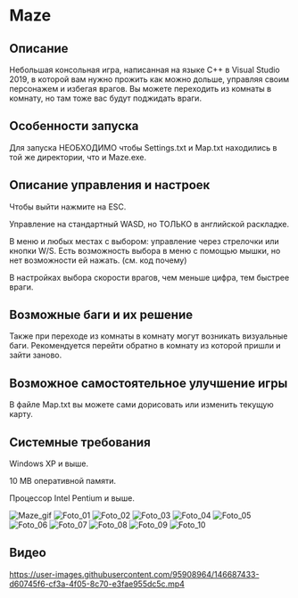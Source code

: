﻿# Maze

## Описание
Небольшая консольная игра, написанная на языке С++ в Visual Studio 2019, в которой вам нужно прожить как можно дольше, управляя своим персонажем и избегая врагов.
Вы можете переходить из комнаты в комнату, но там тоже вас будут поджидать враги.

## Особенности запуска
Для запуска НЕОБХОДИМО чтобы Settings.txt и Map.txt находились в той же директории, что и Maze.exe.

## Описание управления и настроек
Чтобы выйти нажмите на ESC.

Управление на стандартный WASD, но ТОЛЬКО в английской раскладке.

В меню и любых местах с выбором: управление через стрелочки или кнопки W/S.
Есть возможность выбора в меню с помощью мышки, но нет возможности ей нажать. (см. код почему)

В настройках выбора скорости врагов, чем меньше цифра, тем быстрее враги.

## Возможные баги и их решение
Также при переходе из комнаты в комнату могут возникать визуальные баги. Рекомендуется перейти обратно в комнату из которой пришли и зайти заново.

## Возможное самостоятельное улучшение игры
В файле Map.txt вы можете сами дорисовать или изменить текущую карту.

## Системные требования
Windows XP и выше.

10 MB оперативной памяти.

Процессор Intel Pentium и выше.

![Maze_gif](https://user-images.githubusercontent.com/95908964/146820922-ae6421bd-80e5-4b83-89ba-b19bd29f68ff.gif)
![Foto_01](https://user-images.githubusercontent.com/95908964/146687332-c2809582-d91c-4e5e-a6fa-adead4501170.png)
![Foto_02](https://user-images.githubusercontent.com/95908964/146687378-31f0be12-385e-4e20-82f3-9ab1011bf74d.png)
![Foto_03](https://user-images.githubusercontent.com/95908964/146687389-1950c279-dfba-462f-bd3f-3a5c13d03cba.png)
![Foto_04](https://user-images.githubusercontent.com/95908964/146687393-66cf3277-76e5-4e19-9f86-adbf44632f63.png)
![Foto_05](https://user-images.githubusercontent.com/95908964/146687398-ee86e75e-b196-4c62-b201-eed3d723d727.png)
![Foto_06](https://user-images.githubusercontent.com/95908964/146687403-3878aa5e-6edd-463a-bfb0-f53556bae4ad.png)
![Foto_07](https://user-images.githubusercontent.com/95908964/146687409-07a2a551-7d18-4b6f-bdb9-c7c1053b1368.png)
![Foto_08](https://user-images.githubusercontent.com/95908964/146687412-e4fbe4eb-71f9-499c-8102-e378889825f1.png)
![Foto_09](https://user-images.githubusercontent.com/95908964/146687414-0d7aa4ff-30c9-42d2-8fea-0d6a4541d460.png)
![Foto_10](https://user-images.githubusercontent.com/95908964/146687418-c8d8e777-eb06-422c-93b9-55c2196546c2.png)

## Видео
https://user-images.githubusercontent.com/95908964/146687433-d60745f6-cf3a-4f05-8c70-e3fae955dc5c.mp4

